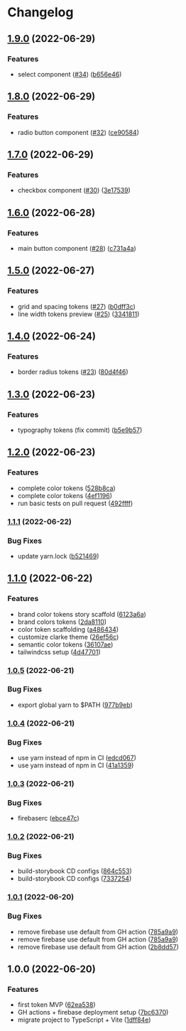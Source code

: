 # Changelog

## [1.9.0](https://www.github.com/clarke-energia/foton-ui/compare/v1.8.0...v1.9.0) (2022-06-29)


### Features

* select component ([#34](https://www.github.com/clarke-energia/foton-ui/issues/34)) ([b656e46](https://www.github.com/clarke-energia/foton-ui/commit/b656e4692f60d0590852462c8073a73e78ad2673))

## [1.8.0](https://www.github.com/clarke-energia/foton-ui/compare/v1.7.0...v1.8.0) (2022-06-29)


### Features

* radio button component ([#32](https://www.github.com/clarke-energia/foton-ui/issues/32)) ([ce90584](https://www.github.com/clarke-energia/foton-ui/commit/ce90584fb76b540b4b0a5ad1fa9d5f0d4c13cdac))

## [1.7.0](https://www.github.com/clarke-energia/foton-ui/compare/v1.6.0...v1.7.0) (2022-06-29)


### Features

* checkbox component ([#30](https://www.github.com/clarke-energia/foton-ui/issues/30)) ([3e17539](https://www.github.com/clarke-energia/foton-ui/commit/3e1753983780ca1eb7e415cadd7dbd1b1c735536))

## [1.6.0](https://www.github.com/clarke-energia/foton-ui/compare/v1.5.0...v1.6.0) (2022-06-28)


### Features

* main button component ([#28](https://www.github.com/clarke-energia/foton-ui/issues/28)) ([c731a4a](https://www.github.com/clarke-energia/foton-ui/commit/c731a4a850dbb9bf1454544e029716aa5bea9e58))

## [1.5.0](https://www.github.com/clarke-energia/foton-ui/compare/v1.4.0...v1.5.0) (2022-06-27)


### Features

* grid and spacing tokens ([#27](https://www.github.com/clarke-energia/foton-ui/issues/27)) ([b0dff3c](https://www.github.com/clarke-energia/foton-ui/commit/b0dff3c3fb9d9479cd159ffe4e6b4dbbffa162df))
* line width tokens preview ([#25](https://www.github.com/clarke-energia/foton-ui/issues/25)) ([3341811](https://www.github.com/clarke-energia/foton-ui/commit/3341811d7f66834414709854b7b9773ccf9ef99d))

## [1.4.0](https://www.github.com/clarke-energia/foton-ui/compare/v1.3.0...v1.4.0) (2022-06-24)


### Features

* border radius tokens ([#23](https://www.github.com/clarke-energia/foton-ui/issues/23)) ([80d4f46](https://www.github.com/clarke-energia/foton-ui/commit/80d4f467fe7d3f559e61d7a19fa00d2439ac1959))

## [1.3.0](https://www.github.com/clarke-energia/foton-ui/compare/v1.2.0...v1.3.0) (2022-06-23)


### Features

* typography tokens (fix commit) ([b5e9b57](https://www.github.com/clarke-energia/foton-ui/commit/b5e9b5703ea27814a31f2507f5ace6dee90c0e92))

## [1.2.0](https://www.github.com/clarke-energia/foton-ui/compare/v1.1.1...v1.2.0) (2022-06-23)


### Features

* complete color tokens ([528b8ca](https://www.github.com/clarke-energia/foton-ui/commit/528b8caae98830c8dbf39c028033a0fb4100e828))
* complete color tokens ([4ef1196](https://www.github.com/clarke-energia/foton-ui/commit/4ef11963c9a6c5514219fa1050a9127b8a206107))
* run basic tests on pull request ([492ffff](https://www.github.com/clarke-energia/foton-ui/commit/492ffff2a81fd962c065a7e05da9c0ba02c0f059))

### [1.1.1](https://www.github.com/clarke-energia/foton-ui/compare/v1.1.0...v1.1.1) (2022-06-22)


### Bug Fixes

* update yarn.lock ([b521469](https://www.github.com/clarke-energia/foton-ui/commit/b521469c6fbf1b74a1c4da56e806fc6101e051b3))

## [1.1.0](https://www.github.com/clarke-energia/foton-ui/compare/v1.0.5...v1.1.0) (2022-06-22)


### Features

* brand color tokens story scaffold ([6123a6a](https://www.github.com/clarke-energia/foton-ui/commit/6123a6a2996484d52980c121a90e69538fdca02c))
* brand colors tokens ([2da8110](https://www.github.com/clarke-energia/foton-ui/commit/2da81105c2a8bc0b04e59b06598af8d00405b1b4))
* color token scaffolding ([a486434](https://www.github.com/clarke-energia/foton-ui/commit/a4864348c203806f9d3504c6c16706b9216bee00))
* customize clarke theme ([26ef56c](https://www.github.com/clarke-energia/foton-ui/commit/26ef56c7dfe4090f2d30b5bdd71acba2ad531e51))
* semantic color tokens ([36107ae](https://www.github.com/clarke-energia/foton-ui/commit/36107ae46fa6b9a21f2485493f34bf984ff383a9))
* tailwindcss setup ([4d47701](https://www.github.com/clarke-energia/foton-ui/commit/4d4770124009a5aa00b36af3875672f1f8739bb9))

### [1.0.5](https://www.github.com/clarke-energia/foton-ui/compare/v1.0.4...v1.0.5) (2022-06-21)


### Bug Fixes

* export global yarn to $PATH ([977b9eb](https://www.github.com/clarke-energia/foton-ui/commit/977b9ebed430c48c6298006eff3a3e9fdc56ae85))

### [1.0.4](https://www.github.com/clarke-energia/foton-ui/compare/v1.0.3...v1.0.4) (2022-06-21)


### Bug Fixes

* use yarn instead of npm in CI ([edcd067](https://www.github.com/clarke-energia/foton-ui/commit/edcd067b31960331818daa949f98791b4b454707))
* use yarn instead of npm in CI ([41a1359](https://www.github.com/clarke-energia/foton-ui/commit/41a1359637dfb7f22dc5052ea3946160170827f1))

### [1.0.3](https://www.github.com/clarke-energia/foton-ui/compare/v1.0.2...v1.0.3) (2022-06-21)


### Bug Fixes

* firebaserc ([ebce47c](https://www.github.com/clarke-energia/foton-ui/commit/ebce47c938b2b48619d2ba25b36adebb6fb6d327))

### [1.0.2](https://www.github.com/clarke-energia/foton-ui/compare/v1.0.1...v1.0.2) (2022-06-21)


### Bug Fixes

* build-storybook CD configs ([864c553](https://www.github.com/clarke-energia/foton-ui/commit/864c5538d14dc8ac2bd88c69e6901f94b6249b9e))
* build-storybook CD configs ([7337254](https://www.github.com/clarke-energia/foton-ui/commit/7337254fca534d2a06bb795e7f8c136d6897b5b4))

### [1.0.1](https://www.github.com/clarke-energia/foton-ui/compare/v1.0.0...v1.0.1) (2022-06-20)


### Bug Fixes

* remove firebase use default from GH action ([785a9a9](https://www.github.com/clarke-energia/foton-ui/commit/785a9a9db4248b8ed0347c51a96d887bec2cf734))
* remove firebase use default from GH action ([785a9a9](https://www.github.com/clarke-energia/foton-ui/commit/785a9a9db4248b8ed0347c51a96d887bec2cf734))
* remove firebase use default from GH action ([2b8dd57](https://www.github.com/clarke-energia/foton-ui/commit/2b8dd5779b542f0a38f4a11e12a8b25db2a5d9b3))

## 1.0.0 (2022-06-20)


### Features

* first token MVP ([62ea538](https://www.github.com/clarke-energia/foton-ui/commit/62ea538cdc3bc5186bcc99d4e5077245479f3241))
* GH actions + firebase deployment setup ([7bc6370](https://www.github.com/clarke-energia/foton-ui/commit/7bc6370150727c89a0a4c17d709f2b4aadde69f1))
* migrate project to TypeScript + Vite ([1dff84e](https://www.github.com/clarke-energia/foton-ui/commit/1dff84e2ff0355fbbd0dd22df3687d43cf105ff3))
